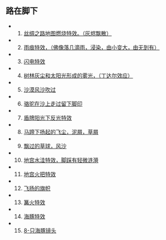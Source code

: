## 路在脚下
* 1.  [丝绸之路地图燃烧特效。（灰烬飘散）](https://github.com/FofightFong/All_In_One/blob/master/special_effects/practice/burningpaper.md)

* 2.  [雨痕特效，（佛像落几滴雨，浸染，由小变大，由无到有）]()

* 3.  [闪电特效]()

* 4.  [树林灰尘和太阳光形成的雾光，（丁达尔效应）]()

* 5.  [沙漠风沙吹过]()

* 6.  [骆驼在沙上走过留下脚印](https://github.com/FofightFong/All_In_One/blob/master/special_effects/practice/footprint.md)

* 7.  [盾牌阳光下反光特效]()

* 8.  [马蹄下扬起的飞尘，泥屑，草屑]()

* 9.  [飘过的草球，风沙]()

* 10. [地宫水洼特效，脚踩有轻微涟漪]()

* 11. [地宫火把特效]()

* 12. [飞扬的旗帜]()

* 13. [篝火特效](https://github.com/FofightFong/All_In_One/blob/master/special_effects/practice/campfire.md)

* 14. [海豚特效](https://github.com/FofightFong/All_In_One/blob/master/special_effects/practice/dolphin.md)

* 15.  [8-只海豚镜头](https://github.com/FofightFong/All_In_One/blob/master/special_effects/practice/8s_dolphin.md)


